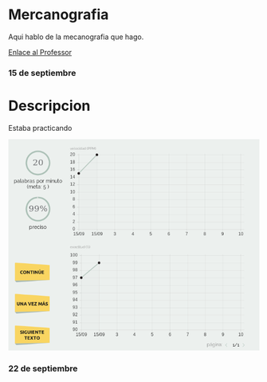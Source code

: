 # Mercanografia


Aqui hablo de la mecanografia que hago.

[Enlace al Professor](https://github.com/d-prieto/Inkscape-fresado-y-soldadura/blob/main/Mecanograf%C3%ADa.md#informaci%C3%B3n-sobre-mecanograf%C3%ADa)
 
### 15 de septiembre

#  Descripcion 
Estaba practicando 

![](https://raw.githubusercontent.com/Hanzla55/primer-trimestre/main/Captura%20de%20pantalla%20de%202021-09-15%2012-34-54.png?token=AVUMTJ6GG3C5TPKPLXW6OADBIHR7E)

### 22 de septiembre

